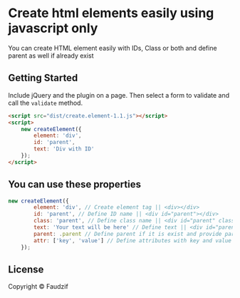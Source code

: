 Create html elements easily using javascript only
================================


You can create HTML element easily with IDs, Class or both and define parent as well if already exist

## Getting Started

Include jQuery and the plugin on a page. Then select a form to validate and call the `validate` method.

```html
<script src="dist/create.element-1.1.js"></script>
<script>
    new createElement({
        element: 'div',
        id: 'parent',
        text: 'Div with ID'
    });
</script>
```

## You can use these properties

``` js
new createElement({
        element: 'div', // Create element tag || <div></div>
        id: 'parent', // Define ID name || <div id="parent"></div>
        class: 'parent', // Define class name || <div id="parent" class="parent"></div>
        text: 'Your text will be here' // Define text || <div id="parent" class="parent"> Your text will be here </div>
        parent: .parent // Define parent if it is exist and provide parent ID or Class with selector name
        attr: ['key', 'value'] // Define attributes with key and value
    });
```

## License
Copyright &copy; Faudzif<br>

